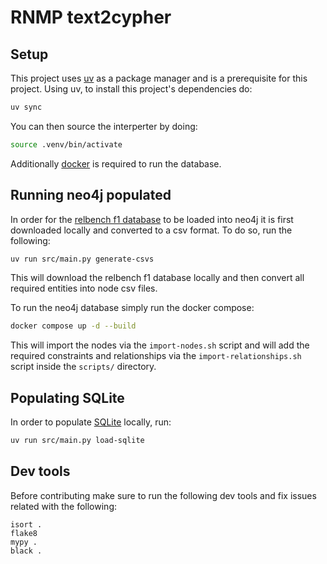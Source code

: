 # RNMP text2cypher

## Setup

This project uses [uv](https://github.com/astral-sh/uv) as a package manager and is a prerequisite for this project. Using uv, to install this project's dependencies do:

```bash
uv sync
```

You can then source the interperter by doing:

```bash
source .venv/bin/activate
```

Additionally [docker](https://www.docker.com/) is required to run the database.

## Running neo4j populated

In order for the [relbench f1 database](https://relbench.stanford.edu/datasets/rel-f1/) to be loaded into neo4j it is first downloaded locally and converted to a csv format. To do so, run the following:

```bash
uv run src/main.py generate-csvs
```

This will download the relbench f1 database locally and then convert all required entities into node csv files.

To run the neo4j database simply run the docker compose:

```bash
docker compose up -d --build
```

This will import the nodes via the `import-nodes.sh` script and will add the required constraints and relationships via the `import-relationships.sh` script inside the `scripts/` directory.

## Populating SQLite

In order to populate [SQLite](https://sqlite.org/) locally, run:

```bash
uv run src/main.py load-sqlite
```

## Dev tools

Before contributing make sure to run the following dev tools and fix issues related with the following:

```
isort .
flake8
mypy .
black .
```

